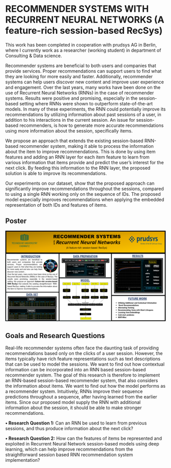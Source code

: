 # RECOMMENDER SYSTEMS WITH RECURRENT NEURAL NETWORKS (A feature-rich session-based RecSys) #

This work has been completed in cooperation with prudsys AG in Berlin, where I currently work as a researcher (working student) in department of Consulting & Data science.

Recommender systems are beneficial to both users and companies that provide services. Proper recommendations can support users to find what they are looking for more easily and faster. Additionally, recommender systems can help users discover new content and improve user experience and engagement. Over the last years, many works have been done on the use of Recurrent Neural Networks (RNNs) in the case of recommender systems. Results were positive and promising, especially in the session-based setting where RNNs were shown to outperform state-of-the-art models. In many of these experiments, the RNN could potentially improve its recommendations by utilizing information about past sessions of a user, in addition to his interactions in the current session. An issue for session-based recommenders, is how to generate more accurate recommendations using more information about the session, specifically items.

We propose an approach that extends the existing session-based RNN-based recommender system, making it able to process the information about the item to improve recommendations. This is done by using item features and adding an RNN layer for each item feature to learn from various information that items provide and predict the user’s interest for the next click. By feeding this information to the RNN layer, the proposed solution is able to improve its recommendations.

Our experiments on our dataset, show that the proposed approach can significantly improve recommendations throughout the sessions, compared to using a single RNN working only on the sequence of IDs. The proposed model especially improves recommendations when applying the embedded representation of both IDs and features of items.


## Poster ##

![Poster](https://github.com/Vahidsj/ModelingSeminar/blob/master/RecSys%20with%20RNN%20-%20Poster.png)


## Goals and Research Questions ##

Real-life recommender systems often face the daunting task of providing recommendations based only on the clicks of a user session. However, the items typically have rich feature representations such as text descriptions that can be used to model the sessions. We want to find out how contextual information can be incorporated into an RNN based session-based recommender system. The goal of this research is therefore to implement an RNN-based session-based recommender system, that also considers the information about items. We want to find out how the model performs as a recommender system.
Intuitively, RNNs improve their sequence predictions throughout a sequence, after having learned from the earlier items. Since our proposed model supply the RNN with additional information about the session, it should be able to make stronger recommendations.

**•	Research Question 1:** 
Can an RNN be used to learn from previous sessions, and thus produce information about the next click?

**•	Research Question 2:** 
How can the features of items be represented and exploited in Recurrent Neural Network session-based models using deep learning, which can help improve recommendations from the straightforward session based RNN recommendation system implementation?
